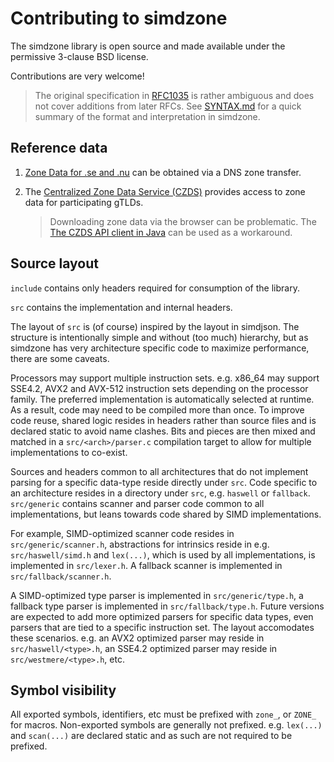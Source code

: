 # Contributing to simdzone

The simdzone library is open source and made available under the permissive
3-clause BSD license.

Contributions are very welcome!

> The original specification in [RFC1035][1] is rather ambiguous and does not
> cover additions from later RFCs. See [SYNTAX.md](SYNTAX.md) for a quick
> summary of the format and interpretation in simdzone.

[1]: https://datatracker.ietf.org/doc/html/rfc1035#section-5

## Reference data

1. [Zone Data for .se and .nu][2] can be obtained via a DNS zone transfer.

2. The [Centralized Zone Data Service (CZDS)][3] provides access to zone data
   for participating gTLDs.

   > Downloading zone data via the browser can be problematic. The
   > [The CZDS API client in Java][4] can be used as a workaround.

[2]: https://internetstiftelsen.se/en/zone-data/
[3]: https://czds.icann.org/
[4]: https://github.com/icann/czds-api-client-java/

## Source layout

`include` contains only headers required for consumption of the library.

`src` contains the implementation and internal headers.

The layout of `src` is (of course) inspired by the layout in simdjson. The
structure is intentionally simple and without (too much) hierarchy, but as
simdzone has very architecture specific code to maximize performance, there
are some caveats.

Processors may support multiple instruction sets. e.g. x86\_64 may support
SSE4.2, AVX2 and AVX-512 instruction sets depending on the processor family.
The preferred implementation is automatically selected at runtime. As a result,
code may need to be compiled more than once. To improve code reuse, shared
logic resides in headers rather than source files and is declared static to
avoid name clashes. Bits and pieces are then mixed and matched in a
`src/<arch>/parser.c` compilation target to allow for multiple implementations
to co-exist.

Sources and headers common to all architectures that do not implement parsing
for a specific data-type reside directly under `src`. Code specific to an
architecture resides in a directory under `src`, e.g. `haswell` or `fallback`.
`src/generic` contains scanner and parser code common to all implementations,
but leans towards code shared by SIMD implementations.

For example, SIMD-optimized scanner code resides in `src/generic/scanner.h`,
abstractions for intrinsics reside in e.g. `src/haswell/simd.h` and `lex(...)`,
which is used by all implementations, is implemented in `src/lexer.h`.
A fallback scanner is implemented in `src/fallback/scanner.h`.

A SIMD-optimized type parser is implemented in `src/generic/type.h`, a fallback
type parser is implemented in `src/fallback/type.h`. Future versions are
expected to add more optimized parsers for specific data types, even parsers
that are tied to a specific instruction set. The layout accomodates these
scenarios. e.g. an AVX2 optimized parser may reside in `src/haswell/<type>.h`,
an SSE4.2 optimized parser may reside in `src/westmere/<type>.h`, etc.

## Symbol visibility

All exported symbols, identifiers, etc must be prefixed with `zone_`, or
`ZONE_` for macros. Non-exported symbols are generally not prefixed. e.g.
`lex(...)` and `scan(...)` are declared static and as such are not required to
be prefixed.
